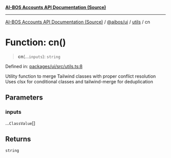 [**AI-BOS Accounts API Documentation (Source)**](../../../../README.md)

***

[AI-BOS Accounts API Documentation (Source)](../../../../README.md) / [@aibos/ui](../../README.md) / [utils](../README.md) / cn

# Function: cn()

> **cn**(...`inputs`): `string`

Defined in: [packages/ui/src/utils.ts:8](https://github.com/pohlai88/accounts/blob/48103fb36d28b2b9bfb33472b6de2f719773cde9/packages/ui/src/utils.ts#L8)

Utility function to merge Tailwind classes with proper conflict resolution
Uses clsx for conditional classes and tailwind-merge for deduplication

## Parameters

### inputs

...`ClassValue`[]

## Returns

`string`
